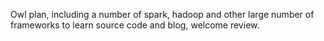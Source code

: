 Owl plan, including a number of spark, hadoop and other large number of frameworks to learn source code and blog, welcome review.